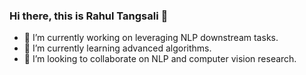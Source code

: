 ### Hi there, this is Rahul Tangsali 👋

<!--
**rahuul2001/rahuul2001** is a ✨ _special_ ✨ repository because its `README.md` (this file) appears on your GitHub profile.

Here are some ideas to get you started:
-->
- 🔭 I’m currently working on leveraging NLP downstream tasks.
- 🌱 I’m currently learning advanced algorithms.
- 👯 I’m looking to collaborate on NLP and computer vision research.

